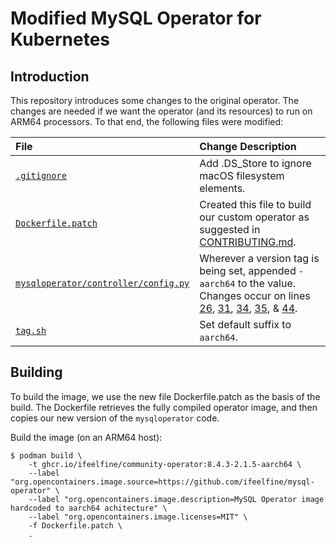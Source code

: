 # Modified MySQL Operator for Kubernetes

## Introduction

This repository introduces some changes to the original operator.
The changes are needed if we want the operator (and its resources) to run on ARM64 processors.
To that end, the following files were modified:

| File                | Change Description                    |
| :-                  | :-                                    |
| [`.gitignore`](https://github.com/IFeelFine/mysql-operator/blob/aarch64/.gitignore)          | Add .DS_Store to ignore macOS filesystem elements. |
| [`Dockerfile.patch`](https://github.com/IFeelFine/mysql-operator/blob/aarch64/Dockerfile.patch)    | Created this file to build our custom operator as suggested in [CONTRIBUTING.md](/CONTRIBUTING.md). |
| [`mysqloperator/controller/config.py`](https://github.com/IFeelFine/mysql-operator/blob/aarch64/mysqloperator/controller/config.py) | Wherever a version tag is being set, appended `-aarch64` to the value.<br>Changes occur on lines [26](https://github.com/IFeelFine/mysql-operator/blob/aarch64/mysqloperator/controller/config.py#L26), [31](https://github.com/IFeelFine/mysql-operator/blob/aarch64/mysqloperator/controller/config.py#L31), [34](https://github.com/IFeelFine/mysql-operator/blob/aarch64/mysqloperator/controller/config.py#L34), [35](https://github.com/IFeelFine/mysql-operator/blob/aarch64/mysqloperator/controller/config.py#L35), & [44](https://github.com/IFeelFine/mysql-operator/blob/aarch64/mysqloperator/controller/config.py#L44). |
| [`tag.sh`](https://github.com/IFeelFine/mysql-operator/blob/aarch64/tag.sh) | Set default suffix to `aarch64`.

## Building

To build the image, we use the new file Dockerfile.patch as the basis of the build.
The Dockerfile retrieves the fully compiled operator image, and then copies our new version of the `mysqloperator` code.

Build the image (on an ARM64 host):

```shell
$ podman build \
    -t ghcr.io/ifeelfine/community-operator:8.4.3-2.1.5-aarch64 \
    --label "org.opencontainers.image.source=https://github.com/ifeelfine/mysql-operator" \
    --label "org.opencontainers.image.description=MySQL Operator image hardcoded to aarch64 achitecture" \
    --label "org.opencontainers.image.licenses=MIT" \
    -f Dockerfile.patch \
    .

```